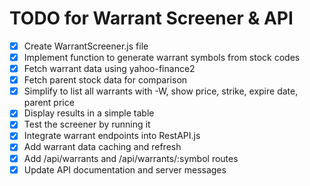 # TODO for Warrant Screener & API

- [x] Create WarrantScreener.js file
- [x] Implement function to generate warrant symbols from stock codes
- [x] Fetch warrant data using yahoo-finance2
- [x] Fetch parent stock data for comparison
- [x] Simplify to list all warrants with -W, show price, strike, expire date, parent price
- [x] Display results in a simple table
- [x] Test the screener by running it
- [x] Integrate warrant endpoints into RestAPI.js
- [x] Add warrant data caching and refresh
- [x] Add /api/warrants and /api/warrants/:symbol routes
- [x] Update API documentation and server messages
